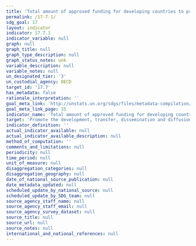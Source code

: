 ```yaml
---
title: 'Total amount of approved funding for developing countries to promote the development, transfer, dissemination and diffusion of environmentally sound technologies'
permalink: /17-7-1/
sdg_goal: 17
layout: indicator
indicator: 17.7.1
indicator_variable: null
graph: null
graph_title: null
graph_type_description: null
graph_status_notes: unk
variable_description: null
variable_notes: null
un_designated_tier: '3'
un_custodial_agency: OECD
target_id: '17.7'
has_metadata: false
rationale_interpretation: ''
goal_meta_link: 'http://unstats.un.org/sdgs/files/metadata-compilation/Metadata-Goal-17.pdf'
goal_meta_link_page: 15
indicator_name: 'Total amount of approved funding for developing countries to promote the development, transfer, dissemination and diffusion of environmentally sound technologies'
target: 'Promote the development, transfer, dissemination and diffusion of environmentally sound technologies to developing countries on favourable terms, including on concessional and preferential terms, as mutually agreed.'
indicator_definition: ''
actual_indicator_available: null
actual_indicator_available_description: null
method_of_computation: ''
comments_and_limitations: null
periodicity: null
time_period: null
unit_of_measure: null
disaggregation_categories: null
disaggregation_geography: null
date_of_national_source_publication: null
date_metadata_updated: null
scheduled_update_by_national_source: null
scheduled_update_by_SDG_team: null
source_agency_staff_name: null
source_agency_staff_email: null
source_agency_survey_dataset: null
source_title: null
source_url: null
source_notes: null
international_and_national_references: null
---
```

